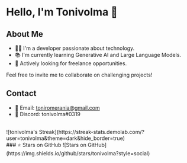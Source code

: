 # Hello, I'm Tonivolma 👋

## About Me
- 👨‍💻 I'm a developer passionate about technology.
- 📚 I'm currently learning Generative AI and Large Language Models.
- 💼 Actively looking for freelance opportunities.

Feel free to invite me to collaborate on challenging projects!

## Contact
- 📧 Email: toniromerania@gmail.com
- 💬 Discord: tonivolma#0319

<br>
![tonivolma's Streak](https://streak-stats.demolab.com/?user=tonivolma&theme=dark&hide_border=true)
<br>
### ⭐️ Stars on GitHub
![Stars on GitHub](https://img.shields.io/github/stars/tonivolma?style=social)
